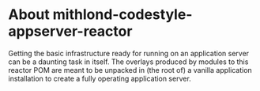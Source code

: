# About mithlond-codestyle-appserver-reactor

Getting the basic infrastructure ready for running on an application server
can be a daunting task in itself. 
The overlays produced by modules to this reactor POM are meant to be unpacked in 
(the root of) a vanilla application installation to create a fully operating application server.